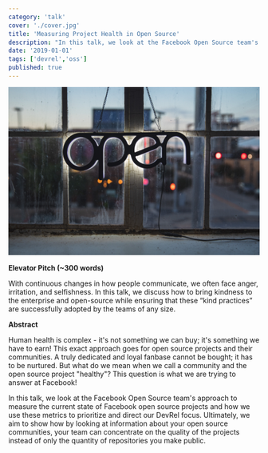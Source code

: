 ```yaml
---
category: 'talk'
cover: './cover.jpg'
title: 'Measuring Project Health in Open Source'
description: "In this talk, we look at the Facebook Open Source team's approach to measure the current state of Facebook open source projects."
date: '2019-01-01'
tags: ['devrel','oss']
published: true
---
```

![open source](./cover.jpg)

**Elevator Pitch (~300 words)**

With continuous changes in how people communicate, we often face anger, irritation, and selfishness. In this talk, we discuss how to bring kindness to the enterprise and open-source while ensuring that these “kind practices” are successfully adopted by the teams of any size.

**Abstract**
 
Human health is complex - it's not something we can buy; it's something we have to earn! This exact approach goes for open source projects and their communities. A truly dedicated and loyal fanbase cannot be bought; it has to be nurtured. But what do we mean when we call a community and the open source project "healthy"? This question is what we are trying to answer at Facebook!

In this talk, we look at the Facebook Open Source team's approach to measure the current state of Facebook open source projects and how we use these metrics to prioritize and direct our DevRel focus. Ultimately, we aim to show how by looking at information about your open source communities, your team can concentrate on the quality of the projects instead of only the quantity of repositories you make public.
